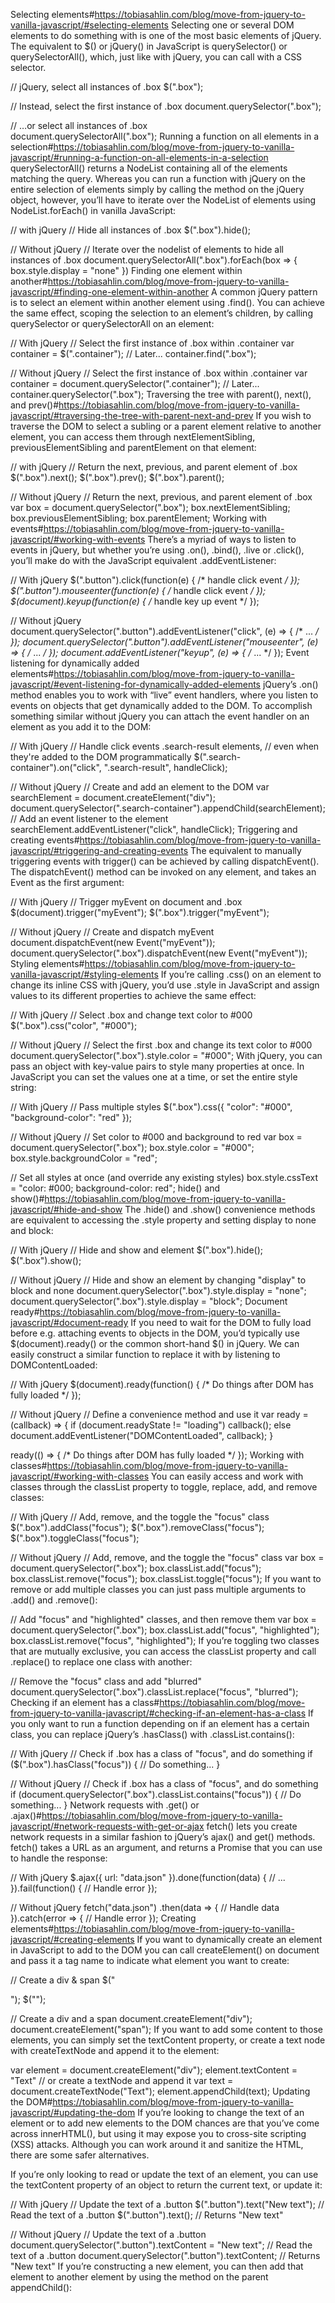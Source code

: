 Selecting elements#https://tobiasahlin.com/blog/move-from-jquery-to-vanilla-javascript/#selecting-elements
Selecting one or several DOM elements to do something with is one of the most basic elements of jQuery. The equivalent to $() or jQuery() in JavaScript is querySelector() or querySelectorAll(), which, just like with jQuery, you can call with a CSS selector.

// jQuery, select all instances of .box
$(".box");

// Instead, select the first instance of .box
document.querySelector(".box");

// …or select all instances of .box  
document.querySelectorAll(".box");
Running a function on all elements in a selection#https://tobiasahlin.com/blog/move-from-jquery-to-vanilla-javascript/#running-a-function-on-all-elements-in-a-selection
querySelectorAll() returns a NodeList containing all of the elements matching the query. Whereas you can run a function with jQuery on the entire selection of elements simply by calling the method on the jQuery object, however, you’ll have to iterate over the NodeList of elements using NodeList.forEach() in vanilla JavaScript:

// with jQuery
// Hide all instances of .box
$(".box").hide();

// Without jQuery
// Iterate over the nodelist of elements to hide all instances of .box
document.querySelectorAll(".box").forEach(box => { box.style.display = "none" })
Finding one element within another#https://tobiasahlin.com/blog/move-from-jquery-to-vanilla-javascript/#finding-one-element-within-another
A common jQuery pattern is to select an element within another element using .find(). You can achieve the same effect, scoping the selection to an element’s children, by calling querySelector or querySelectorAll on an element:

// With jQuery
// Select the first instance of .box within .container
var container = $(".container");
// Later...
container.find(".box");

// Without jQuery
// Select the first instance of .box within .container
var container = document.querySelector(".container");
// Later...
container.querySelector(".box");
Traversing the tree with parent(), next(), and prev()#https://tobiasahlin.com/blog/move-from-jquery-to-vanilla-javascript/#traversing-the-tree-with-parent-next-and-prev
If you wish to traverse the DOM to select a subling or a parent element relative to another element, you can access them through nextElementSibling, previousElementSibling and parentElement on that element:

// with jQuery
// Return the next, previous, and parent element of .box
$(".box").next();
$(".box").prev();
$(".box").parent();

// Without jQuery
// Return the next, previous, and parent element of .box
var box = document.querySelector(".box");
box.nextElementSibling;
box.previousElementSibling;
box.parentElement;
Working with events#https://tobiasahlin.com/blog/move-from-jquery-to-vanilla-javascript/#working-with-events
There’s a myriad of ways to listen to events in jQuery, but whether you’re using .on(), .bind(), .live or .click(), you’ll make do with the JavaScript equivalent .addEventListener:

// With jQuery
$(".button").click(function(e) { /* handle click event */ });
$(".button").mouseenter(function(e) {  /* handle click event */ });
$(document).keyup(function(e) {  /* handle key up event */  });

// Without jQuery
document.querySelector(".button").addEventListener("click", (e) => { /* ... */ });
document.querySelector(".button").addEventListener("mouseenter", (e) => { /* ... */ });
document.addEventListener("keyup", (e) => { /* ... */ });
Event listening for dynamically added elements#https://tobiasahlin.com/blog/move-from-jquery-to-vanilla-javascript/#event-listening-for-dynamically-added-elements
jQuery’s .on() method enables you to work with “live” event handlers, where you listen to events on objects that get dynamically added to the DOM. To accomplish something similar without jQuery you can attach the event handler on an element as you add it to the DOM:

// With jQuery
// Handle click events .search-result elements, 
// even when they're added to the DOM programmatically
$(".search-container").on("click", ".search-result", handleClick);

// Without jQuery
// Create and add an element to the DOM
var searchElement = document.createElement("div");
document.querySelector(".search-container").appendChild(searchElement);
// Add an event listener to the element
searchElement.addEventListener("click", handleClick);
Triggering and creating events#https://tobiasahlin.com/blog/move-from-jquery-to-vanilla-javascript/#triggering-and-creating-events
The equivalent to manually triggering events with trigger() can be achieved by calling dispatchEvent(). The dispatchEvent() method can be invoked on any element, and takes an Event as the first argument:

// With jQuery
// Trigger myEvent on document and .box
$(document).trigger("myEvent");
$(".box").trigger("myEvent");

// Without jQuery
// Create and dispatch myEvent
document.dispatchEvent(new Event("myEvent"));
document.querySelector(".box").dispatchEvent(new Event("myEvent"));
Styling elements#https://tobiasahlin.com/blog/move-from-jquery-to-vanilla-javascript/#styling-elements
If you’re calling .css() on an element to change its inline CSS with jQuery, you’d use .style in JavaScript and assign values to its different properties to achieve the same effect:

// With jQuery
// Select .box and change text color to #000
$(".box").css("color", "#000");

// Without jQuery
// Select the first .box and change its text color to #000
document.querySelector(".box").style.color = "#000";
With jQuery, you can pass an object with key-value pairs to style many properties at once. In JavaScript you can set the values one at a time, or set the entire style string:

// With jQuery
// Pass multiple styles
$(".box").css({
  "color": "#000",
  "background-color": "red"
});

// Without jQuery
// Set color to #000 and background to red
var box = document.querySelector(".box");
box.style.color = "#000";
box.style.backgroundColor = "red";

// Set all styles at once (and override any existing styles)
box.style.cssText = "color: #000; background-color: red";
hide() and show()#https://tobiasahlin.com/blog/move-from-jquery-to-vanilla-javascript/#hide-and-show
The .hide() and .show() convenience methods are equivalent to accessing the .style property and setting display to none and block:

// With jQuery
// Hide and show and element
$(".box").hide();
$(".box").show();

// Without jQuery
// Hide and show an element by changing "display" to block and none
document.querySelector(".box").style.display = "none";
document.querySelector(".box").style.display = "block";
Document ready#https://tobiasahlin.com/blog/move-from-jquery-to-vanilla-javascript/#document-ready
If you need to wait for the DOM to fully load before e.g. attaching events to objects in the DOM, you’d typically use $(document).ready() or the common short-hand $() in jQuery. We can easily construct a similar function to replace it with by listening to DOMContentLoaded:

// With jQuery
$(document).ready(function() { 
  /* Do things after DOM has fully loaded */
});

// Without jQuery
// Define a convenience method and use it
var ready = (callback) => {
  if (document.readyState != "loading") callback();
  else document.addEventListener("DOMContentLoaded", callback);
}

ready(() => { 
  /* Do things after DOM has fully loaded */ 
});
Working with classes#https://tobiasahlin.com/blog/move-from-jquery-to-vanilla-javascript/#working-with-classes
You can easily access and work with classes through the classList property to toggle, replace, add, and remove classes:

// With jQuery
// Add, remove, and the toggle the "focus" class
$(".box").addClass("focus");
$(".box").removeClass("focus");
$(".box").toggleClass("focus");

// Without jQuery
// Add, remove, and the toggle the "focus" class
var box = document.querySelector(".box");
box.classList.add("focus");
box.classList.remove("focus");
box.classList.toggle("focus");
If you want to remove or add multiple classes you can just pass multiple arguments to .add() and .remove():

// Add "focus" and "highlighted" classes, and then remove them
var box = document.querySelector(".box");
box.classList.add("focus", "highlighted");
box.classList.remove("focus", "highlighted");
If you’re toggling two classes that are mutually exclusive, you can access the classList property and call .replace() to replace one class with another:

// Remove the "focus" class and add "blurred"
document.querySelector(".box").classList.replace("focus", "blurred");
Checking if an element has a class#https://tobiasahlin.com/blog/move-from-jquery-to-vanilla-javascript/#checking-if-an-element-has-a-class
If you only want to run a function depending on if an element has a certain class, you can replace jQuery’s .hasClass() with .classList.contains():

// With jQuery
// Check if .box has a class of "focus", and do something
if ($(".box").hasClass("focus")) {
  // Do something...
}

// Without jQuery
// Check if .box has a class of "focus", and do something
if (document.querySelector(".box").classList.contains("focus")) {
  // Do something...
}
Network requests with .get() or .ajax()#https://tobiasahlin.com/blog/move-from-jquery-to-vanilla-javascript/#network-requests-with-get-or-ajax
fetch() lets you create network requests in a similar fashion to jQuery’s ajax() and get() methods. fetch() takes a URL as an argument, and returns a Promise that you can use to handle the response:

// With jQuery
$.ajax({
    url: "data.json"
  }).done(function(data) {
    // ...
  }).fail(function() {
    // Handle error
  });

// Without jQuery
fetch("data.json")
  .then(data => {
    // Handle data
  }).catch(error => {
    // Handle error
  });
Creating elements#https://tobiasahlin.com/blog/move-from-jquery-to-vanilla-javascript/#creating-elements
If you want to dynamically create an element in JavaScript to add to the DOM you can call createElement() on document and pass it a tag name to indicate what element you want to create:

// Create a div & span
$("<div/>");
$("<span/>");

// Create a div and a span
document.createElement("div");
document.createElement("span");
If you want to add some content to those elements, you can simply set the textContent property, or create a text node with createTextNode and append it to the element:

var element = document.createElement("div");
element.textContent = "Text"
// or create a textNode and append it
var text = document.createTextNode("Text");
element.appendChild(text);
Updating the DOM#https://tobiasahlin.com/blog/move-from-jquery-to-vanilla-javascript/#updating-the-dom
If you’re looking to change the text of an element or to add new elements to the DOM chances are that you’ve come across innerHTML(), but using it may expose you to cross-site scripting (XSS) attacks. Although you can work around it and sanitize the HTML, there are some safer alternatives.

If you’re only looking to read or update the text of an element, you can use the textContent property of an object to return the current text, or update it:

// With jQuery
// Update the text of a .button
$(".button").text("New text");
// Read the text of a .button
$(".button").text(); // Returns "New text"

// Without jQuery
// Update the text of a .button
document.querySelector(".button").textContent = "New text";
// Read the text of a .button
document.querySelector(".button").textContent; // Returns "New text"
If you’re constructing a new element, you can then add that element to another element by using the method on the parent appendChild():
